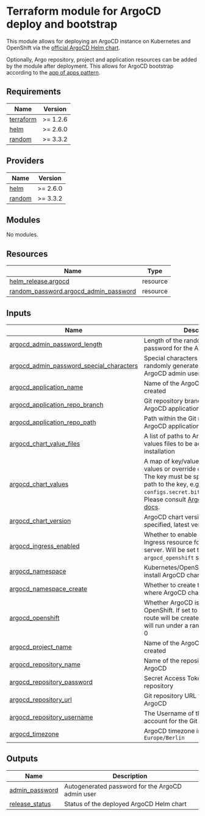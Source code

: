 # Terraform module for ArgoCD deploy and bootstrap

This module allows for deploying an ArgoCD instance on Kubernetes and OpenShift via the [official ArgoCD Helm chart](https://github.com/argoproj/argo-helm).

Optionally, Argo repository, project and application resources can be added by the module after deployment. This allows for ArgoCD bootstrap according to the [app of apps pattern](https://argo-cd.readthedocs.io/en/stable/operator-manual/cluster-bootstrapping/).

## Requirements

| Name | Version |
|------|---------|
| <a name="requirement_terraform"></a> [terraform](#requirement\_terraform) | >= 1.2.6 |
| <a name="requirement_helm"></a> [helm](#requirement\_helm) | >= 2.6.0 |
| <a name="requirement_random"></a> [random](#requirement\_random) | >= 3.3.2 |

## Providers

| Name | Version |
|------|---------|
| <a name="provider_helm"></a> [helm](#provider\_helm) | >= 2.6.0 |
| <a name="provider_random"></a> [random](#provider\_random) | >= 3.3.2 |

## Modules

No modules.

## Resources

| Name | Type |
|------|------|
| [helm_release.argocd](https://registry.terraform.io/providers/hashicorp/helm/latest/docs/resources/release) | resource |
| [random_password.argocd_admin_password](https://registry.terraform.io/providers/hashicorp/random/latest/docs/resources/password) | resource |

## Inputs

| Name | Description | Type | Default | Required |
|------|-------------|------|---------|:--------:|
| <a name="input_argocd_admin_password_length"></a> [argocd\_admin\_password\_length](#input\_argocd\_admin\_password\_length) | Length of the randomly generated password for the ArgoCD admin user | `number` | `12` | no |
| <a name="input_argocd_admin_password_special_characters"></a> [argocd\_admin\_password\_special\_characters](#input\_argocd\_admin\_password\_special\_characters) | Special characters to use for the randomly generated password for the ArgoCD admin user | `string` | `"_%@!"` | no |
| <a name="input_argocd_application_name"></a> [argocd\_application\_name](#input\_argocd\_application\_name) | Name of the ArgoCD application to be created | `string` | `null` | no |
| <a name="input_argocd_application_repo_branch"></a> [argocd\_application\_repo\_branch](#input\_argocd\_application\_repo\_branch) | Git repository branch where the ArgoCD application manifests reside | `string` | `"main"` | no |
| <a name="input_argocd_application_repo_path"></a> [argocd\_application\_repo\_path](#input\_argocd\_application\_repo\_path) | Path within the Git repository where the ArgoCD application manifests reside | `string` | `""` | no |
| <a name="input_argocd_chart_value_files"></a> [argocd\_chart\_value\_files](#input\_argocd\_chart\_value\_files) | A list of paths to ArgoCD Helm chart values files to be added to the ArgoCD installation | `list(string)` | `[]` | no |
| <a name="input_argocd_chart_values"></a> [argocd\_chart\_values](#input\_argocd\_chart\_values) | A map of key/value to set ArgoCD chart values or override defaults.<br>The key must be specified as the full path to the key, e.g: `configs.secret.bitbucketServerSecret`. <br>Please consult [ArgoCD Helm chart docs](https://github.com/argoproj/argo-helm/tree/main/charts/argo-cd). | `map(string)` | `{}` | no |
| <a name="input_argocd_chart_version"></a> [argocd\_chart\_version](#input\_argocd\_chart\_version) | ArgoCD chart version to install. If not specified, latest version is installed | `string` | `null` | no |
| <a name="input_argocd_ingress_enabled"></a> [argocd\_ingress\_enabled](#input\_argocd\_ingress\_enabled) | Whether to enable a Kubernetes Ingress resource for the ArgoCD server. Will be set to `false` if `argocd_openshift` set to `true` | `bool` | `false` | no |
| <a name="input_argocd_namespace"></a> [argocd\_namespace](#input\_argocd\_namespace) | Kubernetes/OpenShift namespace to install ArgoCD chart to | `string` | `"argocd"` | no |
| <a name="input_argocd_namespace_create"></a> [argocd\_namespace\_create](#input\_argocd\_namespace\_create) | Whether to create the namespace where ArgoCD chart will be installed | `bool` | `true` | no |
| <a name="input_argocd_openshift"></a> [argocd\_openshift](#input\_argocd\_openshift) | Whether ArgoCD is deployed on OpenShift. If set to `true`, OpenShift route will be created and repo server will run under a random UID instead of 0 | `bool` | `false` | no |
| <a name="input_argocd_project_name"></a> [argocd\_project\_name](#input\_argocd\_project\_name) | Name of the ArgoCD project to be created | `string` | `null` | no |
| <a name="input_argocd_repository_name"></a> [argocd\_repository\_name](#input\_argocd\_repository\_name) | Name of the repository to be added to ArgoCD | `string` | `null` | no |
| <a name="input_argocd_repository_password"></a> [argocd\_repository\_password](#input\_argocd\_repository\_password) | Secret Access Token for the Git repository | `string` | `null` | no |
| <a name="input_argocd_repository_url"></a> [argocd\_repository\_url](#input\_argocd\_repository\_url) | Git repository URL to be added to ArgoCD | `string` | `null` | no |
| <a name="input_argocd_repository_username"></a> [argocd\_repository\_username](#input\_argocd\_repository\_username) | The Username of the User/Service account for the Git repository | `string` | `null` | no |
| <a name="input_argocd_timezone"></a> [argocd\_timezone](#input\_argocd\_timezone) | ArgoCD timezone in TZ format, eg. `Europe/Berlin` | `string` | `"Europe/Berlin"` | no |

## Outputs

| Name | Description |
|------|-------------|
| <a name="output_admin_password"></a> [admin\_password](#output\_admin\_password) | Autogenerated password for the ArgoCD admin user |
| <a name="output_release_status"></a> [release\_status](#output\_release\_status) | Status of the deployed ArgoCD Helm chart |
